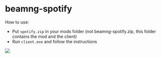 # beamng-spotify

How to use:
- Put `spotify.zip` in your mods folder (not beamng-spotify.zip, this folder contains the mod and the client)
- Run `client.exe` and follow the instructions

![](https://imgur.com/IoVlERH.png)